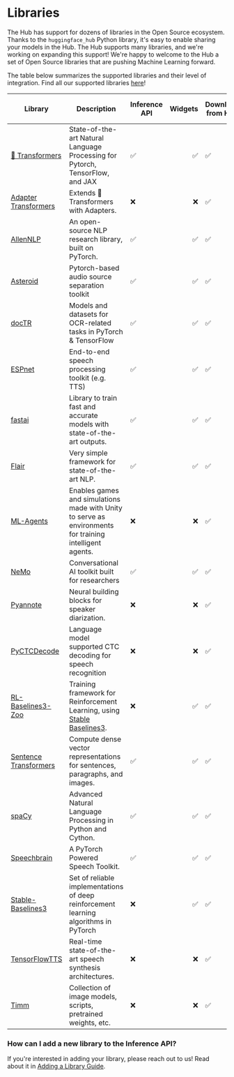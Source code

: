 # Libraries

The Hub has support for dozens of libraries in the Open Source ecosystem. Thanks to the `huggingface_hub` Python library, it's easy to enable sharing your models in the Hub. The Hub supports many libraries, and we're working on expanding this support! We're happy to welcome to the Hub a set of Open Source libraries that are pushing Machine Learning forward.

The table below summarizes the supported libraries and their level of integration. Find all our supported libraries [here](https://github.com/huggingface/hub-docs/blob/main/js/src/lib/interfaces/Libraries.ts)! 

| Library | Description | Inference API | Widgets | Download from Hub | Push to Hub |
|---|---|---|---:|---|---|
| [🤗 Transformers](https://github.com/huggingface/transformers) | State-of-the-art Natural Language Processing for Pytorch, TensorFlow, and JAX | ✅ | ✅ | ✅ | ✅ |
| [Adapter Transformers](https://github.com/Adapter-Hub/adapter-transformers) | Extends 🤗Transformers with Adapters. | ❌ | ❌ | ✅ | ✅ |
| [AllenNLP](https://github.com/allenai/allennlp) | An open-source NLP research library, built on PyTorch. | ✅ | ✅ | ✅ | ❌ |
| [Asteroid](https://github.com/asteroid-team/asteroid) | Pytorch-based audio source separation toolkit | ✅ | ✅ | ✅ | ❌ |
| [docTR](https://github.com/mindee/doctr) | Models and datasets for OCR-related tasks in PyTorch & TensorFlow | ✅ | ✅ | ✅ | ❌ |
| [ESPnet](https://github.com/espnet/espnet) | End-to-end speech processing toolkit (e.g. TTS) | ✅ | ✅ | ✅ | ❌ |
| [fastai](https://github.com/fastai/fastai) | Library to train fast and accurate models with state-of-the-art outputs. | ✅ | ✅ | ✅ | ✅ |
| [Flair](https://github.com/flairNLP/flair) | Very simple framework for state-of-the-art NLP. | ✅ | ✅ | ✅ | ❌ |
| [ML-Agents](https://github.com/huggingface/ml-agents) | Enables games and simulations made with Unity to serve as environments for training intelligent agents. | ❌ | ❌ | ✅ | ✅ |
| [NeMo](https://github.com/NVIDIA/NeMo) | Conversational AI toolkit built for researchers | ✅ | ✅ | ✅ | ❌ |
| [Pyannote](https://github.com/pyannote/pyannote-audio) | Neural building blocks for speaker diarization. | ❌ | ❌ | ✅ | ❌ |
| [PyCTCDecode](https://github.com/kensho-technologies/pyctcdecode) | Language model supported CTC decoding for speech recognition | ❌ | ❌ | ✅ | ❌ |
| [RL-Baselines3-Zoo](https://github.com/DLR-RM/rl-baselines3-zoo) | Training framework for Reinforcement Learning, using [Stable Baselines3](https://github.com/DLR-RM/stable-baselines3).| ❌ | ✅ | ✅ | ✅ |
| [Sentence Transformers](https://github.com/UKPLab/sentence-transformers) | Compute dense vector representations for sentences, paragraphs, and images. | ✅ | ✅ | ✅ | ✅ |
| [spaCy](https://github.com/explosion/spaCy) | Advanced Natural Language Processing in Python and Cython. | ✅ | ✅ | ✅ | ✅ |
| [Speechbrain](https://speechbrain.github.io/) | A PyTorch Powered Speech Toolkit. | ✅ | ✅ | ✅ | ❌ |
| [Stable-Baselines3](https://github.com/DLR-RM/stable-baselines3) | Set of reliable implementations of deep reinforcement learning algorithms in PyTorch | ❌ | ✅ | ✅ | ✅ |
| [TensorFlowTTS](https://github.com/TensorSpeech/TensorFlowTTS) | Real-time state-of-the-art speech synthesis architectures. | ❌ | ❌ | ✅ | ❌ |
| [Timm](https://github.com/rwightman/pytorch-image-models) | Collection of image models, scripts, pretrained weights, etc. | ❌ | ❌ | ✅ | ❌ |

### How can I add a new library to the Inference API?

If you're interested in adding your library, please reach out to us! Read about it in [Adding a Library Guide](./models-adding-libraries).

